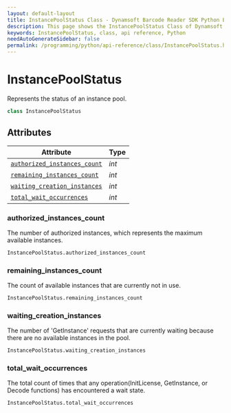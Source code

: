 ```yaml
---
layout: default-layout
title: InstancePoolStatus Class - Dynamsoft Barcode Reader SDK Python Edition API Reference
description: This page shows the InstancePoolStatus Class of Dynamsoft Barcode Reader SDK Python Edition.
keywords: InstancePoolStatus, class, api reference, Python
needAutoGenerateSidebar: false
permalink: /programming/python/api-reference/class/InstancePoolStatus.html
---
```



# InstancePoolStatus

Represents the status of an instance pool.

```python
class InstancePoolStatus
```  

## Attributes
  
| Attribute | Type |
|---------- | ---- |
| [`authorized_instances_count`](#authorized_instances_count) | *int* |
| [`remaining_instances_count`](#remaining_instances_count) | *int* |
| [`waiting_creation_instances`](#waiting_creation_instances) | *int* |
| [`total_wait_occurrences`](#total_wait_occurrences) | *int* |

### authorized_instances_count

The number of authorized instances, which represents the maximum available instances.

```python
InstancePoolStatus.authorized_instances_count
```

### remaining_instances_count

The count of available instances that are currently not in use.

```python
InstancePoolStatus.remaining_instances_count
```

### waiting_creation_instances

The number of 'GetInstance' requests that are currently waiting because there are no available instances in the pool.

```python
InstancePoolStatus.waiting_creation_instances
```

### total_wait_occurrences

The total count of times that any operation(InitLicense, GetInstance, or Decode functions) has encountered a wait state.

```python
InstancePoolStatus.total_wait_occurrences
```
